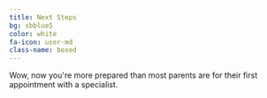 ```yaml
---
title: Next Steps
bg: sbblue5
color: white
fa-icon: user-md
class-name: boxed
---
```


Wow, now you're more prepared than most parents are for their first appointment with a specialist.
